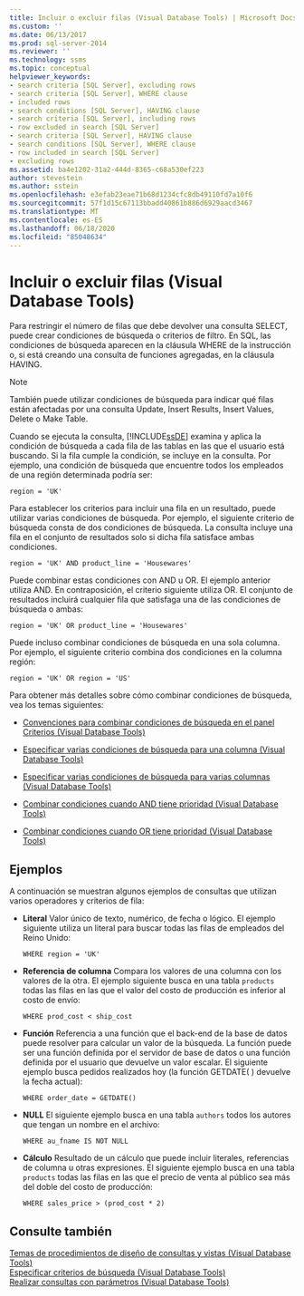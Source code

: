 ```yaml
---
title: Incluir o excluir filas (Visual Database Tools) | Microsoft Docs
ms.custom: ''
ms.date: 06/13/2017
ms.prod: sql-server-2014
ms.reviewer: ''
ms.technology: ssms
ms.topic: conceptual
helpviewer_keywords:
- search criteria [SQL Server], excluding rows
- search criteria [SQL Server], WHERE clause
- included rows
- search conditions [SQL Server], HAVING clause
- search criteria [SQL Server], including rows
- row excluded in search [SQL Server]
- search criteria [SQL Server], HAVING clause
- search conditions [SQL Server], WHERE clause
- row included in search [SQL Server]
- excluding rows
ms.assetid: ba4e1202-31a2-444d-8365-c68a530ef223
author: stevestein
ms.author: sstein
ms.openlocfilehash: e3efab23eae71b68d1234cfc8db49110fd7a10f6
ms.sourcegitcommit: 57f1d15c67113bbadd40861b886d6929aacd3467
ms.translationtype: MT
ms.contentlocale: es-ES
ms.lasthandoff: 06/18/2020
ms.locfileid: "85048634"
---
```

# <a name="include-or-exclude-rows-visual-database-tools"></a>Incluir o excluir filas (Visual Database Tools)
  Para restringir el número de filas que debe devolver una consulta SELECT, puede crear condiciones de búsqueda o criterios de filtro. En SQL, las condiciones de búsqueda aparecen en la cláusula WHERE de la instrucción o, si está creando una consulta de funciones agregadas, en la cláusula HAVING.  
  
> [!NOTE]  
>  También puede utilizar condiciones de búsqueda para indicar qué filas están afectadas por una consulta Update, Insert Results, Insert Values, Delete o Make Table.  
  
 Cuando se ejecuta la consulta, [!INCLUDE[ssDE](../../includes/ssde-md.md)] examina y aplica la condición de búsqueda a cada fila de las tablas en las que el usuario está buscando. Si la fila cumple la condición, se incluye en la consulta. Por ejemplo, una condición de búsqueda que encuentre todos los empleados de una región determinada podría ser:  
  
```  
region = 'UK'  
```  
  
 Para establecer los criterios para incluir una fila en un resultado, puede utilizar varias condiciones de búsqueda. Por ejemplo, el siguiente criterio de búsqueda consta de dos condiciones de búsqueda. La consulta incluye una fila en el conjunto de resultados solo si dicha fila satisface ambas condiciones.  
  
```  
region = 'UK' AND product_line = 'Housewares'  
```  
  
 Puede combinar estas condiciones con AND u OR. El ejemplo anterior utiliza AND. En contraposición, el criterio siguiente utiliza OR. El conjunto de resultados incluirá cualquier fila que satisfaga una de las condiciones de búsqueda o ambas:  
  
```  
region = 'UK' OR product_line = 'Housewares'  
```  
  
 Puede incluso combinar condiciones de búsqueda en una sola columna. Por ejemplo, el siguiente criterio combina dos condiciones en la columna región:  
  
```  
region = 'UK' OR region = 'US'  
```  
  
 Para obtener más detalles sobre cómo combinar condiciones de búsqueda, vea los temas siguientes:  
  
-   [Convenciones para combinar condiciones de búsqueda en el panel Criterios &#40;Visual Database Tools&#41;](conventions-combine-search-conditions-in-criteria-pane-visual-db-tools.md)  
  
-   [Especificar varias condiciones de búsqueda para una columna &#40;Visual Database Tools&#41;](visual-database-tools.md)  
  
-   [Especificar varias condiciones de búsqueda para varias columnas &#40;Visual Database Tools&#41;](specify-multiple-search-conditions-for-multiple-columns-visual-database-tools.md)  
  
-   [Combinar condiciones cuando AND tiene prioridad &#40;Visual Database Tools&#41;](combine-conditions-when-and-has-precedence-visual-database-tools.md)  
  
-   [Combinar condiciones cuando OR tiene prioridad &#40;Visual Database Tools&#41;](combine-conditions-when-or-has-precedence-visual-database-tools.md)  
  
## <a name="examples"></a>Ejemplos  
 A continuación se muestran algunos ejemplos de consultas que utilizan varios operadores y criterios de fila:  
  
-   **Literal** Valor único de texto, numérico, de fecha o lógico. El ejemplo siguiente utiliza un literal para buscar todas las filas de empleados del Reino Unido:  
  
    ```  
    WHERE region = 'UK'  
    ```  
  
-   **Referencia de columna** Compara los valores de una columna con los valores de la otra. El ejemplo siguiente busca en una tabla `products` todas las filas en las que el valor del costo de producción es inferior al costo de envío:  
  
    ```  
    WHERE prod_cost < ship_cost  
    ```  
  
-   **Función** Referencia a una función que el back-end de la base de datos puede resolver para calcular un valor de la búsqueda. La función puede ser una función definida por el servidor de base de datos o una función definida por el usuario que devuelve un valor escalar. El siguiente ejemplo busca pedidos realizados hoy (la función GETDATE( ) devuelve la fecha actual):  
  
    ```  
    WHERE order_date = GETDATE()  
    ```  
  
-   **NULL** El siguiente ejemplo busca en una tabla `authors` todos los autores que tengan un nombre en el archivo:  
  
    ```  
    WHERE au_fname IS NOT NULL  
    ```  
  
-   **Cálculo** Resultado de un cálculo que puede incluir literales, referencias de columna u otras expresiones. El siguiente ejemplo busca en una tabla `products` todas las filas en las que el precio de venta al público sea más del doble del costo de producción:  
  
    ```  
    WHERE sales_price > (prod_cost * 2)  
    ```  
  
## <a name="see-also"></a>Consulte también  
 [Temas de procedimientos de diseño de consultas y vistas &#40;Visual Database Tools&#41;](design-queries-and-views-how-to-topics-visual-database-tools.md)   
 [Especificar criterios de búsqueda &#40;Visual Database Tools&#41;](specify-search-criteria-visual-database-tools.md)   
 [Realizar consultas con parámetros &#40;Visual Database Tools&#41;](query-with-parameters-visual-database-tools.md)  
  
  
